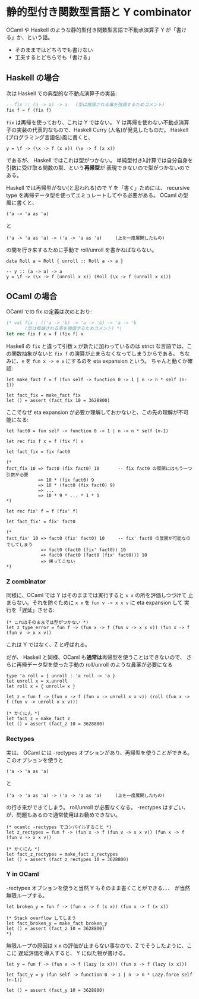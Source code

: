 静的型付き関数型言語と Y combinator 
===========================================

OCaml や Haskell のような静的型付き関数型言語で不動点演算子 Y が「書ける」か、という話。

* そのままではどちらでも書けない
* 工夫するとどちらでも「書ける」

Haskell の場合
-----------------

次は Haskell での典型的な不動点演算子の実装:

```haskell
-- fix :: (a -> a) -> a   (型は推論される事を強調するためコメント)
fix f = f (fix f)
```

`fix` は再帰を使っており、これは Y ではない。
Y は再帰を使わない不動点演算子の実装の代表的なもので、Haskell Curry (人名)が発見したものだ。
Haskell (プログラミング言語名)風に書くと、

```
y = \f -> (\x -> f (x x)) (\x -> f (x x))
```

であるが、 Haskell ではこれは型がつかない。
単純型付きλ計算では自分自身を引数に受け取る関数の型、という**再帰型**が
表現できないので型がつかないのである。

Haskell では再帰型がない(と思われる)ので
Y を「書く」ためには、 recursive type を再帰データ型を使ってエミュレートしてやる必要がある。
OCaml の型風に書くと、
```
('a -> 'a as 'a)
```
と
```
('a -> 'a as 'a) -> ('a -> 'a as 'a)     (上を一度展開したもの)
```
の間を行き来するために手動で roll/unroll を書かねばならない。

```
data Roll a = Roll { unroll :: Roll a -> a }

-- y :: (a -> a) -> a
y = \f -> (\x -> f (unroll x x)) (Roll (\x -> f (unroll x x)))
```

OCaml の場合
-----------------

OCaml での fix の定義は次のとおり:

```ocaml
(* val fix : (('a -> 'b) -> 'a -> 'b) -> 'a -> 'b
       (型は推論される事を強調するためコメント) *)
let rec fix f x = f (fix f) x
```

Haskell の `fix` と違って引数 `x` が新たに加わっているのは
strict な言語では、この関数抽象がないと `fix f` の演算が止まらなくなってしまうからである。
ちなみに、`e` を `fun x -> e x` にするのを eta expansion という。
ちゃんと動くか確認:

```
let make_fact f = f (fun self -> function 0 -> 1 | n -> n * self (n-1))

let fact_fix = make_fact fix
let () = assert (fact_fix 10 = 3628800)
```

ここでなぜ eta expansion が必要か理解しておかないと、この先の理解が不可能になる:

```
let fact0 = fun self -> function 0 -> 1 | n -> n * self (n-1)

let rec fix f x = f (fix f) x

let fact_fix = fix fact0

(*
fact_fix 10 => fact0 (fix fact0) 10       -- fix fact0 の展開にはもう一つ引数が必要
            => 10 * (fix fact0) 9
            => 10 * (fact0 (fix fact0) 9)
            => ...
            => 10 * 9 * ... * 1 * 1
*)

let rec fix' f = f (fix' f)

let fact_fix' = fix' fact0

(*
fact_fix' 10 => fact0 (fix' fact0) 10     -- fix' fact0 の展開が可能なのでしてしまう
             => fact0 (fact0 (fix' fact0)) 10
             => fact0 (fact0 (fact0 (fix' fact0))) 10
             => 帰ってこない
*)
```

### Z combinator

同様に、OCaml では Y はそのままでは実行すると `x x` の所を評価しつづけて
止まらない。それを防ぐために `x x` を `fun v -> x x v` に eta expansion して
実行を「遅延」させる:

```
(* これはそのままでは型がつかない *)
let z_type_error = fun f -> (fun x -> f (fun v -> x x v)) (fun x -> f (fun v -> x x v))
```

これは Y ではなく、Z と呼ばれる。

だが、 Haskell と同様、OCaml も**通常は**再帰型を使うことはできないので、
さらに再帰データ型を使った手動の roll/unroll のような鼻薬が必要になる

```
type 'a roll = { unroll : 'a roll -> 'a }
let unroll x = x.unroll
let roll x = { unroll= x }

let z = fun f -> (fun x -> f (fun v -> unroll x x v)) (roll (fun x -> f (fun v -> unroll x x v)))

(* かくにん *)
let fact_z = make_fact z
let () = assert (fact_z 10 = 3628800)
```

### Rectypes

実は、 OCaml には -rectypes オプションがあり、再帰型を使うことができる。
このオプションを使うと

```
('a -> 'a as 'a)
```
と
```
('a -> 'a as 'a) -> ('a -> 'a as 'a)     (上を一度展開したもの)
```
の行き来ができてしまう。
roll/unroll が必要なくなる。
-rectypes はすごい、が、問題もあるので通常使用はお勧めできない。

```
(* ocamlc -rectypes でコンパイルすること *)
let z_rectypes = fun f -> (fun x -> f (fun v -> x x v)) (fun x -> f (fun v -> x x v))

(* かくにん *)
let fact_z_rectypes = make_fact z_rectypes
let () = assert (fact_z_rectypes 10 = 3628800)
```

### Y in OCaml

-rectypes オプションを使うと当然 Y もそのまま書くことができる、、、
が当然無限ループする。

```
let broken_y = fun f -> (fun x -> f (x x)) (fun x -> f (x x))

(* Stack overflow してしまう
let fact_broken_y = make_fact broken_y
let () = assert (fact_z 10 = 3628800)
*)
```

無限ループの原因は x x の評価が止まらない事なので、Z でそうしたように、ここに
遅延評価を導入すると、 Y に似た物が書ける。

```
let y = fun f -> (fun x -> f (lazy (x x))) (fun x -> f (lazy (x x)))

let fact_y = y (fun self -> function 0 -> 1 | n -> n * Lazy.force self (n-1))

let () = assert (fact_y 10 = 3628800)
```
